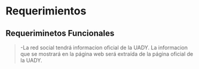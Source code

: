 # Requerimientos
## Requeriminetos Funcionales
>-La red social tendrá informacion oficial de la UADY. La informacion que se mostrará en la página web será extraída de la página oficial de la UADY.
